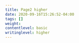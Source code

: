 ```yaml
---
title: Page2 higher
date: 2020-09-16T15:26:52-04:00
tags: []
weight: 
contentlevel: basic
writinglevel: higher
---
```


